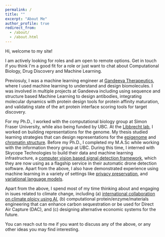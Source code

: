 ```yaml
---
permalink: /
title: ""
excerpt: "About Me"
author_profile: true
redirect_from: 
  - /about/
  - /about.html
---
```


Hi, welcome to my site!

I am actively looking for roles and am open to remote options. Get in touch if you think I'm a good fit for a role or just want to chat about Computational Biology, Drug Discovery and Machine Learning.   

Previosuly, I was a machine learning engineer at <a href="https://www.gandeeva.com/"><u>Gandeeva Therapeutics</u></a>, where I used machine learning to understand and design biomolecules. I was involved in multiple projects at Gandeeva including using sequence and structure based Machine Learning to design antibodies, integrating molecular dynamics with protein design tools for protein affinity maturation, and validating state of the art protein interface scoring tools for target discovery. 

For my Ph.D., I worked with the computational biology group at Simon Fraser University, while also being funded by UBC. At the <a href="https://www.libbrechtlab.com"><u>Libbrecht lab</u></a>, I worked on building representations for the genome. My thesis studied learning strategies that can design representations for the <a href="https://kevinbdsouza.github.io/publications/epilstm"><u>epigenome</u></a> and <a href="https://kevinbdsouza.github.io/publications/hiclstm"><u>chromatin structure</u></a>. Before my Ph.D., I completed my M.A.Sc while working with the information theory group at UBC. During this time, I interned with Skycope Technologies to build their data and machine learning infrastructure, a <a href="https://kevinbdsouza.github.io/publications/frcnn"><u>computer vision based signal detection framework</u></a>, which they are now using as a flagship service in their automatic drone detection software. Apart from the above, I also have demonstrated experience using machine learning in a variety of settings like <a href="https://kevinbdsouza.github.io/projects/privateml"><u>privacy preservation</u></a>, and <a href="https://kevinbdsouza.github.io/projects/vaelm"><u>variational language models</u></a>.

Apart from the above, I spend most of my time thinking about and engaging in isues related to climate change, including (a) <a href="https://www.ai4climatecoop.org/"><u>international collaboration on climate ploicy using AI</u></a>, (b) computational protein/enzyme/materials engineering that can enhance carbon sequestration or be used for Direct Air Capture (DAC), and (c) designing alternative economic systems for the future. 

You can reach out to me if you want to discuss any of the above, or any other ideas you may find interesting.
